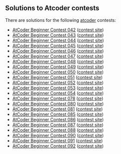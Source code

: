 ## Solutions to Atcoder contests

There are solutions for the following [atcoder](https://atcoder.jp/) contests:

* [AtCoder Beginner Contest 042](abc042) ([contest site](https://abc042.contest.atcoder.jp/))
* [AtCoder Beginner Contest 043](abc043) ([contest site](https://abc043.contest.atcoder.jp/))
* [AtCoder Beginner Contest 044](abc044) ([contest site](https://abc044.contest.atcoder.jp/))
* [AtCoder Beginner Contest 045](abc045) ([contest site](https://abc045.contest.atcoder.jp/))
* [AtCoder Beginner Contest 046](abc046) ([contest site](https://abc046.contest.atcoder.jp/))
* [AtCoder Beginner Contest 047](abc047) ([contest site](https://abc047.contest.atcoder.jp/))
* [AtCoder Beginner Contest 048](abc048) ([contest site](https://abc048.contest.atcoder.jp/))
* [AtCoder Beginner Contest 049](abc049) ([contest site](https://abc049.contest.atcoder.jp/))
* [AtCoder Beginner Contest 050](abc050) ([contest site](https://abc050.contest.atcoder.jp/))
* [AtCoder Beginner Contest 051](abc051) ([contest site](https://abc051.contest.atcoder.jp/))
* [AtCoder Beginner Contest 052](abc052) ([contest site](https://abc052.contest.atcoder.jp/))
* [AtCoder Beginner Contest 053](abc053) ([contest site](https://abc053.contest.atcoder.jp/))
* [AtCoder Beginner Contest 054](abc054) ([contest site](https://abc054.contest.atcoder.jp/))
* [AtCoder Beginner Contest 078](abc078) ([contest site](https://abc078.contest.atcoder.jp/))
* [AtCoder Beginner Contest 080](abc080) ([contest site](https://abc080.contest.atcoder.jp/))
* [AtCoder Beginner Contest 081](abc081) ([contest site](https://abc081.contest.atcoder.jp/))
* [AtCoder Beginner Contest 085](abc085) ([contest site](https://abc085.contest.atcoder.jp/))
* [AtCoder Beginner Contest 086](abc086) ([contest site](https://abc086.contest.atcoder.jp/))
* [AtCoder Beginner Contest 087](abc087) ([contest site](https://abc087.contest.atcoder.jp/))
* [AtCoder Beginner Contest 088](abc088) ([contest site](https://abc088.contest.atcoder.jp/))
* [AtCoder Beginner Contest 090](abc090) ([contest site](https://abc090.contest.atcoder.jp/))
* [AtCoder Beginner Contest 091](abc091) ([contest site](https://abc091.contest.atcoder.jp/))
* [AtCoder Beginner Contest 092](abc092) ([contest site](https://abc092.contest.atcoder.jp/))

